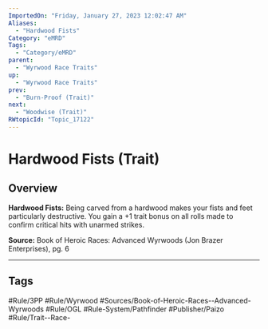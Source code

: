 ```yaml
---
ImportedOn: "Friday, January 27, 2023 12:02:47 AM"
Aliases:
  - "Hardwood Fists"
Category: "eMRD"
Tags:
  - "Category/eMRD"
parent:
  - "Wyrwood Race Traits"
up:
  - "Wyrwood Race Traits"
prev:
  - "Burn-Proof (Trait)"
next:
  - "Woodwise (Trait)"
RWtopicId: "Topic_17122"
---
```

# Hardwood Fists (Trait)
## Overview
**Hardwood Fists:** Being carved from a hardwood makes your fists and feet particularly destructive. You gain a +1 trait bonus on all rolls made to confirm critical hits with unarmed strikes.

**Source:** Book of Heroic Races: Advanced Wyrwoods (Jon Brazer Enterprises), pg. 6


---
## Tags
#Rule/3PP #Rule/Wyrwood #Sources/Book-of-Heroic-Races--Advanced-Wyrwoods #Rule/OGL #Rule-System/Pathfinder #Publisher/Paizo #Rule/Trait--Race-

